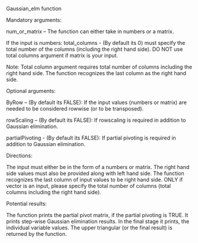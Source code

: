 Gaussian_elm function 

Mandatory arguments:

num_or_matrix – The function can either take in numbers or a matrix.

If the input is numbers: 
total_columns - (By default its 0) must specify the total number of the columns (including the right hand side). 
DO NOT use total columns argument if matrix is your input.

Note: Total column argument requires total number of columns including the right hand side. The function recognizes the last column as the right hand side. 

Optional arguments:

ByRow – (By default its FALSE):  If the input values (numbers or matrix) are needed to be considered rowwise (or to be transposed). 

rowScaling – (By default its FALSE): If rowscaling is required in addition to Gaussian elimination.

partialPivoting - (By default its FALSE): If partial pivoting is required in addition to Gaussian elimination.


Directions:

The input must either be in the form of a numbers or matrix. The right hand side values must also be provided along with left hand side. The function recognizes the last column of input values to be right hand side. ONLY if vector is an input, please specify the total number of columns (total columns including the right hand side). 

Potential results:

The function prints the partial pivot matrix, if the partial pivoting is TRUE. 
It prints step-wise Gaussian elimination results.
In the final stage it prints, the individual variable values.
The upper triangular (or the final result) is returned by the function.


